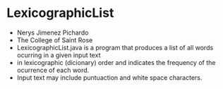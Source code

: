 # LexicographicList

 * Nerys Jimenez Pichardo
 * The College of Saint Rose
 * LexicographicList.java is a program that produces a list of all words ocurring in a given input text
 * in lexicographic (dicionary) order and indicates the frequency of the ocurrence of each word.
 * Input text may include puntuaction and white space characters.
 
